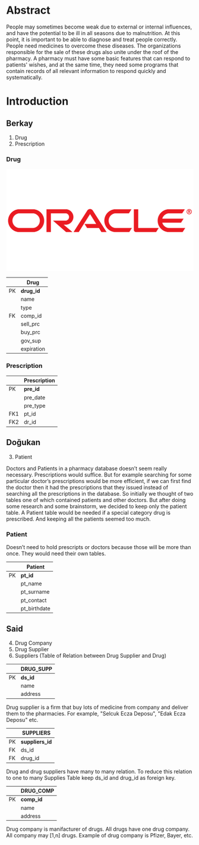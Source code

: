 
# Abstract

People may sometimes become weak due to external or internal influences, and have the potential to be ill in all seasons due to malnutrition. At this point, it is important to be able to diagnose and treat people correctly. People need medicines to overcome these diseases. The organizations responsible for the sale of these drugs also unite under the roof of the pharmacy. A pharmacy must have some basic features that can respond to patients' wishes, and at the same time, they need some programs that contain records of all relevant information to respond quickly and systematically.

# Introduction


## Berkay

1. Drug
2. Prescription

### Drug

![alt text](./images/oracle.png "Drug Schema")

|     | Drug              |
|-----|-------------------|
| PK  | __drug_id__       |
|     | name              |
|     | type              |
| FK  | comp_id           |
|     | sell_prc          |
|     | buy_prc           |
|     | gov_sup           |
|     | expiration        |



### Prescription


|     | Prescription    |
|-----|-----------------|
| PK  | __pre_id__      |
|     | pre_date        |
|     | pre_type        |
| FK1 | pt_id           |
| FK2 | dr_id           |

## Doğukan

3. Patient

Doctors and Patients in a pharmacy database doesn’t seem really necessary. Prescriptions would suffice. But for example searching for some particular doctor’s prescriptions would be more efficient, if we can first find the doctor then it had the prescriptions that they issued instead of searching all the prescriptions in the database. So initially we thought of two tables one of which contained patients and other doctors. But after doing some research and some brainstorm, we decided to keep only the patient table. A Patient table would be needed if a special category drug is prescribed. And keeping all the patients seemed too much.




### Patient
Doesn’t need to hold prescripts or doctors because those will be more than once. They would need their own tables.

|    |    Patient  |
|----|-------------|
| PK | __pt_id__   |
|    | pt_name     |
|    | pt_surname  |
|    | pt_contact  |
|    | pt_birthdate|

## Said

4. Drug Company
5. Drug Supplier
6. Suppliers (Table of Relation between Drug Supplier and Drug)


|    |  DRUG_SUPP  |
|----|-------------|
| PK | __ds_id__   |
|    | name        |
|    | address     |


Drug supplier is a firm that buy lots of medicine from company and deliver them to the pharmacies. For example, "Selcuk Ecza Deposu", "Edak Ecza Deposu" etc.

|    |      SUPPLIERS     |
|----|--------------------|
| PK | __suppliers_id__   |
| FK | ds_id              |
| FK | drug_id            |


Drug and drug suppliers have many to many relation. To reduce this relation to one to many Supplies Table keep ds_id and drug_id as foreign key.

|    |  DRUG_COMP  |
|----|-------------|
| PK | __comp_id__ |
|    | name        |
|    | address     |

Drug company is manifacturer of drugs. All drugs have one drug company. All company may [1,n] drugs. Example of drug company is Pfizer, Bayer, etc.

